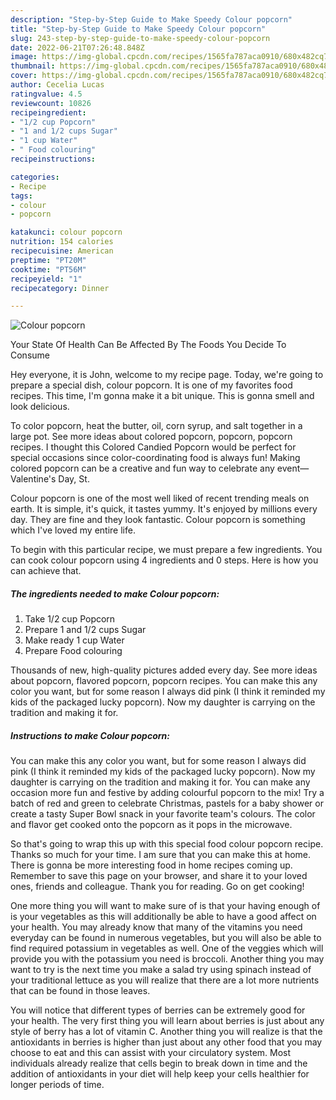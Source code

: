 ```yaml
---
description: "Step-by-Step Guide to Make Speedy Colour popcorn"
title: "Step-by-Step Guide to Make Speedy Colour popcorn"
slug: 243-step-by-step-guide-to-make-speedy-colour-popcorn
date: 2022-06-21T07:26:48.848Z
image: https://img-global.cpcdn.com/recipes/1565fa787aca0910/680x482cq70/colour-popcorn-recipe-main-photo.jpg
thumbnail: https://img-global.cpcdn.com/recipes/1565fa787aca0910/680x482cq70/colour-popcorn-recipe-main-photo.jpg
cover: https://img-global.cpcdn.com/recipes/1565fa787aca0910/680x482cq70/colour-popcorn-recipe-main-photo.jpg
author: Cecelia Lucas
ratingvalue: 4.5
reviewcount: 10826
recipeingredient:
- "1/2 cup Popcorn"
- "1 and 1/2 cups Sugar"
- "1 cup Water"
- " Food colouring"
recipeinstructions:

categories:
- Recipe
tags:
- colour
- popcorn

katakunci: colour popcorn 
nutrition: 154 calories
recipecuisine: American
preptime: "PT20M"
cooktime: "PT56M"
recipeyield: "1"
recipecategory: Dinner

---
```



![Colour popcorn](https://img-global.cpcdn.com/recipes/1565fa787aca0910/680x482cq70/colour-popcorn-recipe-main-photo.jpg)

Your State Of Health Can Be Affected By The Foods You Decide To Consume

Hey everyone, it is John, welcome to my recipe page. Today, we're going to prepare a special dish, colour popcorn. It is one of my favorites food recipes. This time, I'm gonna make it a bit unique. This is gonna smell and look delicious.

To color popcorn, heat the butter, oil, corn syrup, and salt together in a large pot. See more ideas about colored popcorn, popcorn, popcorn recipes. I thought this Colored Candied Popcorn would be perfect for special occasions since color-coordinating food is always fun! Making colored popcorn can be a creative and fun way to celebrate any event—Valentine&#39;s Day, St.

Colour popcorn is one of the most well liked of recent trending meals on earth. It is simple, it's quick, it tastes yummy. It's enjoyed by millions every day. They are fine and they look fantastic. Colour popcorn is something which I've loved my entire life.


To begin with this particular recipe, we must prepare a few ingredients. You can cook colour popcorn using 4 ingredients and 0 steps. Here is how you can achieve that.

<!--inarticleads1-->

##### The ingredients needed to make Colour popcorn:

1. Take 1/2 cup Popcorn
1. Prepare 1 and 1/2 cups Sugar
1. Make ready 1 cup Water
1. Prepare  Food colouring


Thousands of new, high-quality pictures added every day. See more ideas about popcorn, flavored popcorn, popcorn recipes. You can make this any color you want, but for some reason I always did pink (I think it reminded my kids of the packaged lucky popcorn). Now my daughter is carrying on the tradition and making it for. 

<!--inarticleads2-->

##### Instructions to make Colour popcorn:



You can make this any color you want, but for some reason I always did pink (I think it reminded my kids of the packaged lucky popcorn). Now my daughter is carrying on the tradition and making it for. You can make any occasion more fun and festive by adding colourful popcorn to the mix! Try a batch of red and green to celebrate Christmas, pastels for a baby shower or create a tasty Super Bowl snack in your favorite team&#39;s colours. The color and flavor get cooked onto the popcorn as it pops in the microwave. 

So that's going to wrap this up with this special food colour popcorn recipe. Thanks so much for your time. I am sure that you can make this at home. There is gonna be more interesting food in home recipes coming up. Remember to save this page on your browser, and share it to your loved ones, friends and colleague. Thank you for reading. Go on get cooking!

One more thing you will want to make sure of is that your having enough of is your vegetables as this will additionally be able to have a good affect on your health. You may already know that many of the vitamins you need everyday can be found in numerous vegetables, but you will also be able to find required potassium in vegetables as well. One of the veggies which will provide you with the potassium you need is broccoli. Another thing you may want to try is the next time you make a salad try using spinach instead of your traditional lettuce as you will realize that there are a lot more nutrients that can be found in those leaves.

You will notice that different types of berries can be extremely good for your health. The very first thing you will learn about berries is just about any style of berry has a lot of vitamin C. Another thing you will realize is that the antioxidants in berries is higher than just about any other food that you may choose to eat and this can assist with your circulatory system. Most individuals already realize that cells begin to break down in time and the addition of antioxidants in your diet will help keep your cells healthier for longer periods of time.

